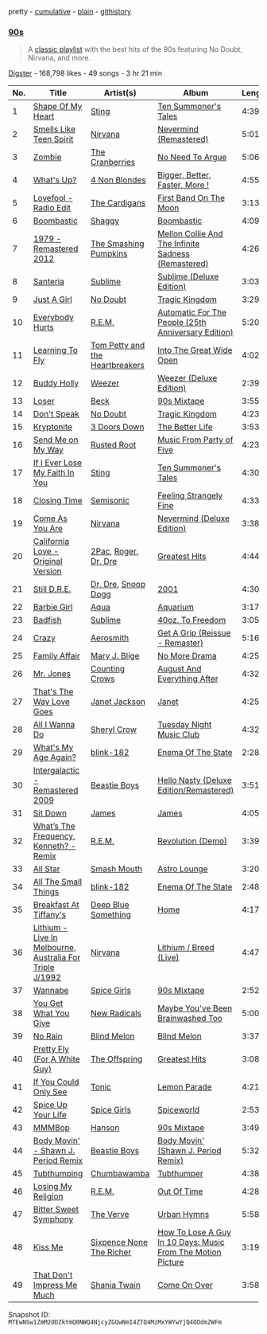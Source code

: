 pretty - [cumulative](/playlists/cumulative/6wsFITBT08NA12LlCG9h3Q.md) - [plain](/playlists/plain/6wsFITBT08NA12LlCG9h3Q) - [githistory](https://github.githistory.xyz/mackorone/spotify-playlist-archive/blob/main/playlists/plain/6wsFITBT08NA12LlCG9h3Q)

### [90s](https://open.spotify.com/playlist/6wsFITBT08NA12LlCG9h3Q)

> A <a href="http://www.digster.fm/decades">classic playlist</a> with the best hits of the 90s featuring No Doubt, Nirvana, and more.

[Digster](https://open.spotify.com/user/digster.fm) - 168,798 likes - 49 songs - 3 hr 21 min

| No. | Title | Artist(s) | Album | Length |
|---|---|---|---|---|
| 1 | [Shape Of My Heart](https://open.spotify.com/track/6CKoWCWAqEVWVjpeoJXyNH) | [Sting](https://open.spotify.com/artist/0Ty63ceoRnnJKVEYP0VQpk) | [Ten Summoner's Tales](https://open.spotify.com/album/5kV0KBXfELibs6qQJLmOtg) | 4:39 |
| 2 | [Smells Like Teen Spirit](https://open.spotify.com/track/5ghIJDpPoe3CfHMGu71E6T) | [Nirvana](https://open.spotify.com/artist/6olE6TJLqED3rqDCT0FyPh) | [Nevermind \(Remastered\)](https://open.spotify.com/album/2guirTSEqLizK7j9i1MTTZ) | 5:01 |
| 3 | [Zombie](https://open.spotify.com/track/2IZZqH4K02UIYg5EohpNHF) | [The Cranberries](https://open.spotify.com/artist/7t0rwkOPGlDPEhaOcVtOt9) | [No Need To Argue](https://open.spotify.com/album/5GugLrmYMl5VRoe2zNgLGp) | 5:06 |
| 4 | [What's Up?](https://open.spotify.com/track/0jWgAnTrNZmOGmqgvHhZEm) | [4 Non Blondes](https://open.spotify.com/artist/0Je74SitssvJg1w4Ra2EK7) | [Bigger, Better, Faster, More !](https://open.spotify.com/album/2P8M5eo4zWFD0JJtH4D0iA) | 4:55 |
| 5 | [Lovefool \- Radio Edit](https://open.spotify.com/track/0u4htORODiTK9vHVA89MQX) | [The Cardigans](https://open.spotify.com/artist/1tqZaCwM57UFKjWoYwMLrw) | [First Band On The Moon](https://open.spotify.com/album/0YI7QPNUGq8NTB6Nd8nWfd) | 3:13 |
| 6 | [Boombastic](https://open.spotify.com/track/4fxF8ljwryMZX5c9EKrLFE) | [Shaggy](https://open.spotify.com/artist/5EvFsr3kj42KNv97ZEnqij) | [Boombastic](https://open.spotify.com/album/40rtksAqnwebfPKWzSL6Iv) | 4:09 |
| 7 | [1979 \- Remastered 2012](https://open.spotify.com/track/3Y8Ff1nH44jFywAtpgmleZ) | [The Smashing Pumpkins](https://open.spotify.com/artist/40Yq4vzPs9VNUrIBG5Jr2i) | [Mellon Collie And The Infinite Sadness \(Remastered\)](https://open.spotify.com/album/4bPT6Q8ppaSNppk1kbEbLl) | 4:26 |
| 8 | [Santeria](https://open.spotify.com/track/2DexIlEkLb0hKRVtyoreXn) | [Sublime](https://open.spotify.com/artist/0EdvGhlC1FkGItLOWQzG4J) | [Sublime \(Deluxe Edition\)](https://open.spotify.com/album/243wqukvimLglvClDVsfHJ) | 3:03 |
| 9 | [Just A Girl](https://open.spotify.com/track/5lWRaa0fBxDE5yU91npPq7) | [No Doubt](https://open.spotify.com/artist/0cQbJU1aAzvbEmTuljWLlF) | [Tragic Kingdom](https://open.spotify.com/album/3VekjWskUut57hx6W9wqL8) | 3:29 |
| 10 | [Everybody Hurts](https://open.spotify.com/track/0DOF4L7UE2oXBccF36nwLb) | [R.E.M.](https://open.spotify.com/artist/4KWTAlx2RvbpseOGMEmROg) | [Automatic For The People \(25th Anniversary Edition\)](https://open.spotify.com/album/3sDXivpN7CmCKbQRRsRzw8) | 5:20 |
| 11 | [Learning To Fly](https://open.spotify.com/track/17S4XrLvF5jlGvGCJHgF51) | [Tom Petty and the Heartbreakers](https://open.spotify.com/artist/4tX2TplrkIP4v05BNC903e) | [Into The Great Wide Open](https://open.spotify.com/album/42G5ULkCRRl3crJMlg6eKd) | 4:02 |
| 12 | [Buddy Holly](https://open.spotify.com/track/7GptbanebPZYkLPvjNfd6m) | [Weezer](https://open.spotify.com/artist/3jOstUTkEu2JkjvRdBA5Gu) | [Weezer \(Deluxe Edition\)](https://open.spotify.com/album/33CmI2lR8PnQwz6133Mc7l) | 2:39 |
| 13 | [Loser](https://open.spotify.com/track/7qoVUgY4fKUMPQ0dEOr27X) | [Beck](https://open.spotify.com/artist/3vbKDsSS70ZX9D2OcvbZmS) | [90s Mixtape](https://open.spotify.com/album/1CVJMhFsgCZeOMk2wQKnwL) | 3:55 |
| 14 | [Don't Speak](https://open.spotify.com/track/6urCAbunOQI4bLhmGpX7iS) | [No Doubt](https://open.spotify.com/artist/0cQbJU1aAzvbEmTuljWLlF) | [Tragic Kingdom](https://open.spotify.com/album/3VekjWskUut57hx6W9wqL8) | 4:23 |
| 15 | [Kryptonite](https://open.spotify.com/track/6ZOBP3NvffbU4SZcrnt1k6) | [3 Doors Down](https://open.spotify.com/artist/2RTUTCvo6onsAnheUk3aL9) | [The Better Life](https://open.spotify.com/album/5gO2acKSOaJnP0Mcy8IpU6) | 3:53 |
| 16 | [Send Me on My Way](https://open.spotify.com/track/6hs3SDnbO3f6VQuPO4KBEb) | [Rusted Root](https://open.spotify.com/artist/2M3vnW1p5w4uPRkLYTbvdB) | [Music From Party of Five](https://open.spotify.com/album/16rXhq1Hnf0568QnzYpHn3) | 4:23 |
| 17 | [If I Ever Lose My Faith In You](https://open.spotify.com/track/05vL56xSoxthM0r7IfcQjo) | [Sting](https://open.spotify.com/artist/0Ty63ceoRnnJKVEYP0VQpk) | [Ten Summoner's Tales](https://open.spotify.com/album/5kV0KBXfELibs6qQJLmOtg) | 4:30 |
| 18 | [Closing Time](https://open.spotify.com/track/087OBLtoeS3Q6j0k6tMNAI) | [Semisonic](https://open.spotify.com/artist/1TqQi97nqeiuOJrIFv5Sw0) | [Feeling Strangely Fine](https://open.spotify.com/album/10EiZk1JUeEcIVXHdYkrGp) | 4:33 |
| 19 | [Come As You Are](https://open.spotify.com/track/6N0ZAWkJUWUI0QYG2VwHmL) | [Nirvana](https://open.spotify.com/artist/6olE6TJLqED3rqDCT0FyPh) | [Nevermind \(Deluxe Edition\)](https://open.spotify.com/album/1ySR0W1hHxPDKCBWdvzRvc) | 3:38 |
| 20 | [California Love \- Original Version](https://open.spotify.com/track/3ia3dJETSOllPsv3LJkE35) | [2Pac](https://open.spotify.com/artist/1ZwdS5xdxEREPySFridCfh), [Roger](https://open.spotify.com/artist/3GMoVpWJy4smKuxFuFTwXC), [Dr\. Dre](https://open.spotify.com/artist/6DPYiyq5kWVQS4RGwxzPC7) | [Greatest Hits](https://open.spotify.com/album/1WBZyULtlANBKed7Zf9cDP) | 4:44 |
| 21 | [Still D.R.E.](https://open.spotify.com/track/503OTo2dSqe7qk76rgsbep) | [Dr\. Dre](https://open.spotify.com/artist/6DPYiyq5kWVQS4RGwxzPC7), [Snoop Dogg](https://open.spotify.com/artist/7hJcb9fa4alzcOq3EaNPoG) | [2001](https://open.spotify.com/album/7q2B4M5EiBkqrlsNW8lB7N) | 4:30 |
| 22 | [Barbie Girl](https://open.spotify.com/track/2RSOzvKUnfDDrb2nQPfpQU) | [Aqua](https://open.spotify.com/artist/6kBjAFKyd0he7LiA5GQ3Gz) | [Aquarium](https://open.spotify.com/album/7uYn7ZSrXOVlmITyocZs9F) | 3:17 |
| 23 | [Badfish](https://open.spotify.com/track/2fXLhLA7cPYEmQ1NbeAtBD) | [Sublime](https://open.spotify.com/artist/0EdvGhlC1FkGItLOWQzG4J) | [40oz\. To Freedom](https://open.spotify.com/album/0vuwlanMPucXrYMGnOjhYL) | 3:05 |
| 24 | [Crazy](https://open.spotify.com/track/2cBGl1Ehr1D9xbqNmraqb4) | [Aerosmith](https://open.spotify.com/artist/7Ey4PD4MYsKc5I2dolUwbH) | [Get A Grip \(Reissue \- Remaster\)](https://open.spotify.com/album/6BZNF93Ac0zqWD1n9TgFOq) | 5:16 |
| 25 | [Family Affair](https://open.spotify.com/track/3aw9iWUQ3VrPQltgwvN9Xu) | [Mary J\. Blige](https://open.spotify.com/artist/1XkoF8ryArs86LZvFOkbyr) | [No More Drama](https://open.spotify.com/album/5QJmKwPveBV4IwLlo4OcG4) | 4:25 |
| 26 | [Mr\. Jones](https://open.spotify.com/track/5DiXcVovI0FcY2s0icWWUu) | [Counting Crows](https://open.spotify.com/artist/0vEsuISMWAKNctLlUAhSZC) | [August And Everything After](https://open.spotify.com/album/4nKfZbCALT9H9LfedtDwnZ) | 4:32 |
| 27 | [That's The Way Love Goes](https://open.spotify.com/track/29rQJydAlO0uMyWvRIZxQg) | [Janet Jackson](https://open.spotify.com/artist/4qwGe91Bz9K2T8jXTZ815W) | [Janet](https://open.spotify.com/album/7qIuZgsMkRuh7rzi4qVcpg) | 4:25 |
| 28 | [All I Wanna Do](https://open.spotify.com/track/3ZpQiJ78LKINrW9SQTgbXd) | [Sheryl Crow](https://open.spotify.com/artist/4TKTii6gnOnUXQHyuo9JaD) | [Tuesday Night Music Club](https://open.spotify.com/album/7dC6axVAeBDpRMmNtRbpwU) | 4:32 |
| 29 | [What's My Age Again?](https://open.spotify.com/track/5JZcX7TTLx4l0xFIXJ3DBt) | [blink\-182](https://open.spotify.com/artist/6FBDaR13swtiWwGhX1WQsP) | [Enema Of The State](https://open.spotify.com/album/5qt11cWjSs5Gbqj2Wyfu38) | 2:28 |
| 30 | [Intergalactic \- Remastered 2009](https://open.spotify.com/track/5fpizYGbi5IQoEraj6FP0R) | [Beastie Boys](https://open.spotify.com/artist/03r4iKL2g2442PT9n2UKsx) | [Hello Nasty \(Deluxe Edition/Remastered\)](https://open.spotify.com/album/6eGYLONkDMja0MNtZWnRRB) | 3:51 |
| 31 | [Sit Down](https://open.spotify.com/track/588IfbCiQxSgiR44Ni8oKS) | [James](https://open.spotify.com/artist/0qLNsNKm8bQcMoRFkR8Hmh) | [James](https://open.spotify.com/album/5xEcERC7gIcdzRarrCpzwp) | 4:05 |
| 32 | [What’s The Frequency, Kenneth? \- Remix](https://open.spotify.com/track/0LXoDahNUHXVx2SCTQEEhZ) | [R.E.M.](https://open.spotify.com/artist/4KWTAlx2RvbpseOGMEmROg) | [Revolution \(Demo\)](https://open.spotify.com/album/1LcdKQCPzQ9EwQLanqXmSd) | 3:39 |
| 33 | [All Star](https://open.spotify.com/track/3cfOd4CMv2snFaKAnMdnvK) | [Smash Mouth](https://open.spotify.com/artist/2iEvnFsWxR0Syqu2JNopAd) | [Astro Lounge](https://open.spotify.com/album/2kyTLcEZe6nc1s6ve0zW9P) | 3:20 |
| 34 | [All The Small Things](https://open.spotify.com/track/7yCPwWs66K8Ba5lFuU2bcx) | [blink\-182](https://open.spotify.com/artist/6FBDaR13swtiWwGhX1WQsP) | [Enema Of The State](https://open.spotify.com/album/5qt11cWjSs5Gbqj2Wyfu38) | 2:48 |
| 35 | [Breakfast At Tiffany's](https://open.spotify.com/track/1uzWOoJdADfstQuFtQFTUn) | [Deep Blue Something](https://open.spotify.com/artist/5N5RfI8FFXk4WQ8kkjE407) | [Home](https://open.spotify.com/album/6errc1YD0IKeT3sudfomvO) | 4:17 |
| 36 | [Lithium \- Live In Melbourne, Australia For Triple J/1992](https://open.spotify.com/track/6g6QsvjCNdc9jCTKC9mlAr) | [Nirvana](https://open.spotify.com/artist/6olE6TJLqED3rqDCT0FyPh) | [Lithium / Breed \(Live\)](https://open.spotify.com/album/431UlB4LLO6ctKniV74i5g) | 4:47 |
| 37 | [Wannabe](https://open.spotify.com/track/31eKw0v9huypTZqcZcoZsA) | [Spice Girls](https://open.spotify.com/artist/0uq5PttqEjj3IH1bzwcrXF) | [90s Mixtape](https://open.spotify.com/album/1CVJMhFsgCZeOMk2wQKnwL) | 2:52 |
| 38 | [You Get What You Give](https://open.spotify.com/track/1Cwsd5xI8CajJz795oy4XF) | [New Radicals](https://open.spotify.com/artist/0Grjlu7ncIuCaSYvCs9fcd) | [Maybe You've Been Brainwashed Too](https://open.spotify.com/album/13btXEnBerpA1UjIVtsMAR) | 5:00 |
| 39 | [No Rain](https://open.spotify.com/track/3vLlFC5LTXmY7QbI5V7qyH) | [Blind Melon](https://open.spotify.com/artist/5sD1ZLf2dGQ9gQ3YJl1eAd) | [Blind Melon](https://open.spotify.com/album/7yz9SLBNG9nOTuP1aP638b) | 3:37 |
| 40 | [Pretty Fly \(For A White Guy\)](https://open.spotify.com/track/46sWNhwTkjgpnL7QWt7Fr2) | [The Offspring](https://open.spotify.com/artist/5LfGQac0EIXyAN8aUwmNAQ) | [Greatest Hits](https://open.spotify.com/album/3x507Iwk3UNquPkPrnHRrt) | 3:08 |
| 41 | [If You Could Only See](https://open.spotify.com/track/4KoNBTm9a55KgLMtEaf3n6) | [Tonic](https://open.spotify.com/artist/6qXwLwTLdA44HYsA26vaNU) | [Lemon Parade](https://open.spotify.com/album/6IQxEwIABLLej0bEYdrB0V) | 4:21 |
| 42 | [Spice Up Your Life](https://open.spotify.com/track/5qGwqO0lkbBXw4xNfzT7SF) | [Spice Girls](https://open.spotify.com/artist/0uq5PttqEjj3IH1bzwcrXF) | [Spiceworld](https://open.spotify.com/album/3sr6lAuO3nmB1u8ZuQgpiX) | 2:53 |
| 43 | [MMMBop](https://open.spotify.com/track/05Pu1knSGYlsRWTNB1swXw) | [Hanson](https://open.spotify.com/artist/0SdiiPkr02EUdekHZJkt58) | [90s Mixtape](https://open.spotify.com/album/1CVJMhFsgCZeOMk2wQKnwL) | 3:49 |
| 44 | [Body Movin' \- Shawn J\. Period Remix](https://open.spotify.com/track/6rXEfA7RbPjMFHxABNbBG6) | [Beastie Boys](https://open.spotify.com/artist/03r4iKL2g2442PT9n2UKsx) | [Body Movin' \(Shawn J\. Period Remix\)](https://open.spotify.com/album/3r0i8fHJXDth2jOkZRRjkI) | 5:32 |
| 45 | [Tubthumping](https://open.spotify.com/track/5YScXJKtefsgdskIy60N7A) | [Chumbawamba](https://open.spotify.com/artist/0TcYeHEK9sBtv7xPbKhzHz) | [Tubthumper](https://open.spotify.com/album/0x3uUHhj8bCoM5Uzi5FNIv) | 4:38 |
| 46 | [Losing My Religion](https://open.spotify.com/track/4d9RTWdrFLVAGhdzvqxkwn) | [R.E.M.](https://open.spotify.com/artist/4KWTAlx2RvbpseOGMEmROg) | [Out Of Time](https://open.spotify.com/album/22c9GGhLosljU2p3xPmOfe) | 4:28 |
| 47 | [Bitter Sweet Symphony](https://open.spotify.com/track/5yEPxDjbbzUzyauGtnmVEC) | [The Verve](https://open.spotify.com/artist/2cGwlqi3k18jFpUyTrsR84) | [Urban Hymns](https://open.spotify.com/album/2okCg9scHue9GNELoB8U9g) | 5:58 |
| 48 | [Kiss Me](https://open.spotify.com/track/2aZ5oYPdDbLNRIUghXM9EV) | [Sixpence None The Richer](https://open.spotify.com/artist/0lJlKQvuM2Sd9DPPyUXcHg) | [How To Lose A Guy In 10 Days: Music From The Motion Picture](https://open.spotify.com/album/2v5ISZSv7ULCeQUT7x8G5B) | 3:19 |
| 49 | [That Don't Impress Me Much](https://open.spotify.com/track/0KvLsZYwodakWxOQUYAR5I) | [Shania Twain](https://open.spotify.com/artist/5e4Dhzv426EvQe3aDb64jL) | [Come On Over](https://open.spotify.com/album/0vOj0JVKv2bobFBBUTjgQF) | 3:58 |

Snapshot ID: `MTEwNSw1ZmM2ODZkYmQ0NWQ4NjcyZGQwNmI4ZTQ4MzMxYWYwYjQ4ODdmZWFm`
